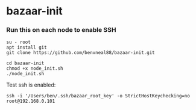 # bazaar-init

### Run this on each node to enable SSH

    su - root
    apt install git
    git clone https://github.com/benvneal88/bazaar-init.git

    cd bazaar-init
    chmod +x node_init.sh
    ./node_init.sh



Test ssh is enabled:

    ssh -i '/Users/ben/.ssh/bazaar_root_key' -o StrictHostKeychecking=no root@192.168.0.101
